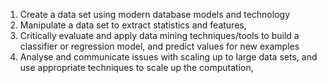 1.   Create a data set using modern database models and technology
2.   Manipulate a data set to extract statistics and features,
3.   Critically evaluate and apply data mining techniques/tools to build a classifier or regression model, and predict values for new examples
4.   Analyse and communicate issues with scaling up to large data sets, and use appropriate techniques to scale up the computation,
